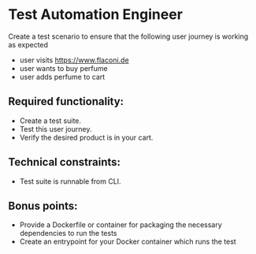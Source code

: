 # Test Automation Engineer

Create a test scenario to ensure that the following user journey is working as expected

- user visits https://www.flaconi.de
- user wants to buy perfume
- user adds perfume to cart

## Required functionality:

* Create a test suite.
* Test this user journey.
* Verify the desired product is in your cart.

## Technical constraints:

* Test suite is runnable from CLI.

## Bonus points:

* Provide a Dockerfile or container for packaging the necessary dependencies to run the tests
* Create an entrypoint for your Docker container which runs the test
